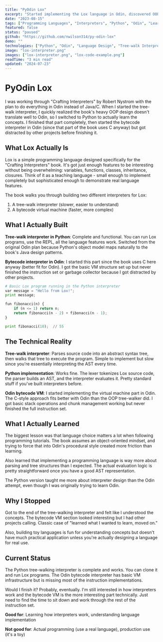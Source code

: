 ```yaml
---
title: "PyOdin Lox"
excerpt: "Started implementing the Lox language in Odin, discovered OOP doesn't translate well, switched to Python, then got distracted by other projects."
date: "2023-08-15"
tags: ["Programming Languages", "Interpreters", "Python", "Odin", "Learning"]
featured: false
status: "paused"
github: "https://github.com/nwilson314/py-odin-lox"
demo: ""
technologies: ["Python", "Odin", "Language Design", "Tree-walk Interpreter"]
image: "lox-interpreter.png"
images: ["lox-interpreter.png", "lox-code-example.png"]
readTime: "3 min read"
updated: "2024-07-23"
---
```


# PyOdin Lox

I was working through "Crafting Interpreters" by Robert Nystrom with the plan to do everything in Odin instead of Java/C. When I started the tree-walk interpreter, I quickly realized the book's heavy OOP design doesn't translate well to Odin, so I switched to Python to actually learn the concepts. I finished that part completely, then started the bytecode interpreter in Odin (since that part of the book uses C anyway) but got distracted by other projects before finishing it.

## What Lox Actually Is

Lox is a simple programming language designed specifically for the "Crafting Interpreters" book. It's got just enough features to be interesting without being overwhelming: variables, functions, classes, inheritance, closures. Think of it as a teaching language - small enough to implement completely but sophisticated enough to demonstrate real language features.

The book walks you through building two different interpreters for Lox:
1. A tree-walk interpreter (slower, easier to understand)
2. A bytecode virtual machine (faster, more complex)

## What I Actually Built

**Tree-walk interpreter in Python**: Complete and functional. You can run Lox programs, use the REPL, all the language features work. Switched from the original Odin plan because Python's object model maps naturally to the book's Java design patterns.

**Bytecode interpreter in Odin**: I started this part since the book uses C here anyway (better fit for Odin). I got the basic VM structure set up but never finished the instruction set or garbage collector because I got distracted by other projects.

```python
# Basic Lox program running in the Python interpreter
var message = "Hello from Lox!";
print message;

fun fibonacci(n) {
    if (n <= 1) return n;
    return fibonacci(n - 2) + fibonacci(n - 1);
}

print fibonacci(10);  // 55
```

## The Technical Reality

**Tree-walk interpreter**: Parses source code into an abstract syntax tree, then walks that tree to execute the program. Simple to implement but slow since you're essentially interpreting the AST every time.

**Python implementation**: Works fine. The lexer tokenizes Lox source code, the parser builds an AST, and the interpreter evaluates it. Pretty standard stuff if you've built interpreters before.

**Odin bytecode VM**: I started implementing the virtual machine part in Odin. The C-style approach fits better with Odin than the OOP tree-walker did. I got basic stack operations and chunk management working but never finished the full instruction set.

## What I Actually Learned

The biggest lesson was that language choice matters a lot when following programming tutorials. The book assumes an object-oriented mindset, and trying to force that into Odin's procedural style created more friction than learning.

Also learned that implementing a programming language is way more about parsing and tree structures than I expected. The actual evaluation logic is pretty straightforward once you have a good AST representation.

The Python version taught me more about interpreter design than the Odin attempt, even though I was originally trying to learn Odin.

## Why I Stopped

Got to the end of the tree-walking interpreter and felt like I understood the concepts. The bytecode VM section looked interesting but I had other projects calling. Classic case of "learned what I wanted to learn, moved on."

Also, building toy languages is fun for understanding concepts but doesn't have much practical application unless you're actually designing a language for real use.

## Current Status

The Python tree-walking interpreter is complete and works. You can clone it and run Lox programs. The Odin bytecode interpreter has basic VM infrastructure but is missing most of the instruction implementations.

Would I finish it? Probably, eventually. I'm still interested in how interpreters work and the bytecode VM is the more interesting part technically. Just need to find the time to sit down and work through the rest of the instruction set.

**Good for**: Learning how interpreters work, understanding language implementation

**Not good for**: Actual programming (use a real language), production use (it's a toy)